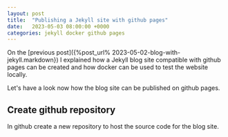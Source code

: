 ```yaml
---
layout: post
title:  "Publishing a Jekyll site with github pages"
date:   2023-05-03 08:00:00 +0000
categories: jekyll docker github pages
---
```


On the [previous post]({%post_url% 2023-05-02-blog-with-jekyll.markdown}) I explained how a Jekyll blog site compatible with github pages can be created and how docker can be used to test the website locally.

Let's have a look now how the blog site can be published on github pages.

## Create github repository

In github create a new repository to host the source code for the blog site.

